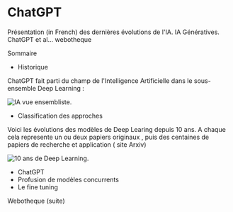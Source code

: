 # ChatGPT
Présentation (in French) des dernières évolutions de l'IA. IA Génératives. ChatGPT et al... webotheque

Sommaire
* Historique

ChatGPT fait parti du champ de l'Intelligence Artificielle dans le sous-ensemble Deep Learning :

![IA vue ensembliste](img/DeepLearning2IA.jpg "Vue ensembliste des categories d'IA").

* Classification des approches

Voici les évolutions des modèles de Deep Learing depuis 10 ans. A chaque cela represente un ou deux papiers originaux , puis des centaines de papiers de recherche et application ( site Arxiv)

![10 ans de Deep Learning](img/10yOfAI.jpg "Dix ans de Deep Learning").
 * ChatGPT
 * Profusion de modèles concurrents
 * Le fine tuning
 
 Webotheque (suite)
 
